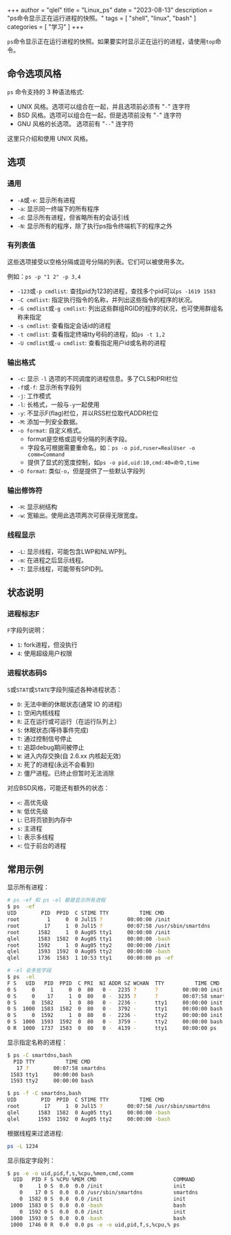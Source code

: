 +++
author = "qlel"
title = "Linux_ps"
date = "2023-08-13"
description = "ps命令显示正在运行进程的快照。"
tags = [
"shell", "linux", "bash"
]
categories = [
"学习"
]
+++

`ps`命令显示正在运行进程的快照。如果要实时显示正在运行的进程，请使用`top`命令。

## 命令选项风格
`ps` 命令支持的 3 种语法格式:
- UNIX 风格。选项可以组合在一起，并且选项前必须有 "`-`" 连字符
- BSD  风格。选项可以组合在一起，但是选项前没有 "`-`" 连字符
- GNU  风格的长选项。 选项前有 "`--`" 连字符

这里只介绍和使用 UNIX 风格。

## 选项

### 通用
- `-A`或`-e`: 显示所有进程
- `-a`: 显示同一终端下的所有程序
- `-d`: 显示所有进程，但省略所有的会话引线
- `-N`: 显示所有的程序，除了执行ps指令终端机下的程序之外

### 有列表值
这些选项接受以空格分隔或逗号分隔的列表。它们可以被使用多次。

例如：`ps -p "1 2" -p 3,4`
- `-123`或`-p cmdlist`: 查找pid为123的进程，查找多个pid可以`ps -1619 1583`
- `-C cmdlist`: 指定执行指令的名称，并列出这些指令的程序的状况。
- `-G cmdlist`或`-g cmdlist`: 列出这些群组RGID的程序的状况，也可使用群组名称来指定
- `-s cmdlist`: 查看指定会话id的进程
- `-t cmdlist`: 查看指定终端tty号码的进程，如`ps -t 1,2`
- `-U cmdlist`或`-u cmdlist`: 查看指定用户id或名称的进程

### 输出格式

- `-c`: 显示 `-l` 选项的不同调度的进程信息。多了CLS和PRI栏位
- `-f`或`-f`: 显示所有字段列
- `-j`: 工作模式
- `-l`: 长格式，一般与`-y`一起使用
- `-y`: 不显示F(flag)栏位，并以RSS栏位取代ADDR栏位
- `-M`: 添加一列安全数据。
- `-o format`: 自定义格式。
    - format是空格或逗号分隔的列表字段。
    - 字段名可根据需要重命名，如：`ps -o pid,ruser=RealUser -o comm=Command`
    - 提供了显式的宽度控制，如`ps -o pid,uid:10,cmd:40=命令,time`
- `-O format`: 类似`-o`，但是提供了一些默认字段列

### 输出修饰符
- `-H`: 显示树结构
- `-w`: 宽输出。使用此选项两次可获得无限宽度。

### 线程显示
- `-L`: 显示线程，可能包含LWP和NLWP列。
- `-m`: 在进程之后显示线程。
- `-T`: 显示线程，可能带有SPID列。

## 状态说明
### 进程标志F
`F`字段列说明：
- `1`: fork进程，但没执行
- `4`: 使用超级用户权限

### 进程状态码S
`S`或`STAT`或`STATE`字段列描述各种进程状态：
- `D`: 无法中断的休眠状态(通常 IO 的进程)
- `I`: 空闲内核线程
- `R`: 正在运行或可运行（在运行队列上）
- `S`: 休眠状态(等待事件完成)
- `T`: 通过控制信号停止
- `t`: 追踪debug期间被停止
- `W`: 进入内存交换(自 2.6.xx 内核起无效)
- `X`: 死了的进程(永远不会看到)
- `Z`: 僵尸进程。已终止但暂时无法消除

对应BSD风格，可能还有额外的状态：
- `<`: 高优先级
- `N`: 低优先级
- `L`: 已将页锁到内存中
- `s`: 主进程
- `l`: 表示多线程
- `+`: 位于前台的进程

## 常用示例
显示所有进程：
```bash
# ps -ef 和 ps -el 都是显示所有进程
$ ps  -ef
UID        PID  PPID  C STIME TTY          TIME CMD
root         1     0  0 Jul15 ?        00:00:00 /init
root        17     1  0 Jul15 ?        00:07:58 /usr/sbin/smartdns
root      1582     1  0 Aug05 tty1     00:00:00 /init
qlel      1583  1582  0 Aug05 tty1     00:00:00 -bash
root      1592     1  0 Aug05 tty2     00:00:00 /init
qlel      1593  1592  0 Aug05 tty2     00:00:00 -bash
qlel      1736  1583  1 10:53 tty1     00:00:00 ps -ef

# -el 会多些字段
$ ps  -el
F S   UID   PID  PPID  C PRI  NI ADDR SZ WCHAN  TTY          TIME CMD
0 S     0     1     0  0  80   0 -  2235 ?      ?        00:00:00 init
0 S     0    17     1  0  80   0 -  3235 ?      ?        00:07:58 smartdns
0 S     0  1582     1  0  80   0 -  2236 -      tty1     00:00:00 init
0 S  1000  1583  1582  0  80   0 -  3792 -      tty1     00:00:00 bash
0 S     0  1592     1  0  80   0 -  2236 -      tty2     00:00:00 init
0 S  1000  1593  1592  0  80   0 -  3759 -      tty2     00:00:00 bash
0 R  1000  1737  1583  0  80   0 -  4139 -      tty1     00:00:00 ps
```

显示指定名称的进程：
```bash
$ ps -C smartdns,bash
  PID TTY          TIME CMD
   17 ?        00:07:58 smartdns
 1583 tty1     00:00:00 bash
 1593 tty2     00:00:00 bash

$ ps -f -C smartdns,bash
UID        PID  PPID  C STIME TTY          TIME CMD
root        17     1  0 Jul15 ?        00:07:58 /usr/sbin/smartdns
qlel      1583  1582  0 Aug05 tty1     00:00:00 -bash
qlel      1593  1592  0 Aug05 tty2     00:00:00 -bash
```
根据线程来过滤进程:
```bash
ps -L 1234
```
显示指定字段列：
```bash
$ ps -e -o uid,pid,f,s,%cpu,%mem,cmd,comm
  UID   PID F S %CPU %MEM CMD                         COMMAND
    0     1 0 S  0.0  0.0 /init                       init
    0    17 0 S  0.0  0.0 /usr/sbin/smartdns          smartdns
    0  1582 0 S  0.0  0.0 /init                       init
 1000  1583 0 S  0.0  0.0 -bash                       bash
    0  1592 0 S  0.0  0.0 /init                       init
 1000  1593 0 S  0.0  0.0 -bash                       bash
 1000  1746 0 R  0.0  0.0 ps -e -o uid,pid,f,s,%cpu,% ps
```